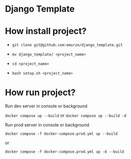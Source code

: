 # Django Template

# How install project?

* ```git clone git@github.com:emurze/django_template.git```

  
* ```mv django_template/ <project_name>```


* ```cd <project_name>```


* ```bash setup.sh <project_name>```

# How run project?

Run dev server in console or background

```docker compose up --build``` or ```docker compose up --build -d```

Run prod server in console or background

```docker compose -f docker-compose.prod.yml up --build``` 

or 

```docker compose -f docker-compose.prod.yml up -d --build```


